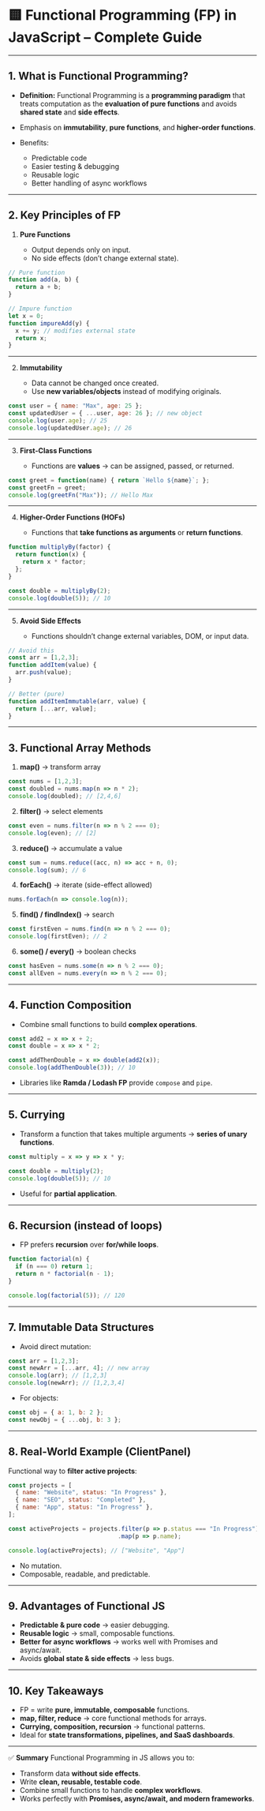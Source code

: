 # 🟨 Functional Programming (FP) in JavaScript – Complete Guide

---

## 1. What is Functional Programming?

* **Definition:** Functional Programming is a **programming paradigm** that treats computation as the **evaluation of pure functions** and avoids **shared state** and **side effects**.
* Emphasis on **immutability**, **pure functions**, and **higher-order functions**.
* Benefits:

  * Predictable code
  * Easier testing & debugging
  * Reusable logic
  * Better handling of async workflows

---

## 2. Key Principles of FP

1. **Pure Functions**

   * Output depends only on input.
   * No side effects (don’t change external state).

```js
// Pure function
function add(a, b) {
  return a + b;
}

// Impure function
let x = 0;
function impureAdd(y) {
  x += y; // modifies external state
  return x;
}
```

---

2. **Immutability**

   * Data cannot be changed once created.
   * Use **new variables/objects** instead of modifying originals.

```js
const user = { name: "Max", age: 25 };
const updatedUser = { ...user, age: 26 }; // new object
console.log(user.age); // 25
console.log(updatedUser.age); // 26
```

---

3. **First-Class Functions**

   * Functions are **values** → can be assigned, passed, or returned.

```js
const greet = function(name) { return `Hello ${name}`; };
const greetFn = greet;
console.log(greetFn("Max")); // Hello Max
```

---

4. **Higher-Order Functions (HOFs)**

   * Functions that **take functions as arguments** or **return functions**.

```js
function multiplyBy(factor) {
  return function(x) {
    return x * factor;
  };
}

const double = multiplyBy(2);
console.log(double(5)); // 10
```

---

5. **Avoid Side Effects**

   * Functions shouldn’t change external variables, DOM, or input data.

```js
// Avoid this
const arr = [1,2,3];
function addItem(value) {
  arr.push(value);
}

// Better (pure)
function addItemImmutable(arr, value) {
  return [...arr, value];
}
```

---

## 3. Functional Array Methods

1. **map()** → transform array

```js
const nums = [1,2,3];
const doubled = nums.map(n => n * 2);
console.log(doubled); // [2,4,6]
```

2. **filter()** → select elements

```js
const even = nums.filter(n => n % 2 === 0);
console.log(even); // [2]
```

3. **reduce()** → accumulate a value

```js
const sum = nums.reduce((acc, n) => acc + n, 0);
console.log(sum); // 6
```

4. **forEach()** → iterate (side-effect allowed)

```js
nums.forEach(n => console.log(n));
```

5. **find() / findIndex()** → search

```js
const firstEven = nums.find(n => n % 2 === 0);
console.log(firstEven); // 2
```

6. **some() / every()** → boolean checks

```js
const hasEven = nums.some(n => n % 2 === 0);
const allEven = nums.every(n => n % 2 === 0);
```

---

## 4. Function Composition

* Combine small functions to build **complex operations**.

```js
const add2 = x => x + 2;
const double = x => x * 2;

const addThenDouble = x => double(add2(x));
console.log(addThenDouble(3)); // 10
```

* Libraries like **Ramda / Lodash FP** provide `compose` and `pipe`.

---

## 5. Currying

* Transform a function that takes multiple arguments → **series of unary functions**.

```js
const multiply = x => y => x * y;

const double = multiply(2);
console.log(double(5)); // 10
```

* Useful for **partial application**.

---

## 6. Recursion (instead of loops)

* FP prefers **recursion** over **for/while loops**.

```js
function factorial(n) {
  if (n === 0) return 1;
  return n * factorial(n - 1);
}

console.log(factorial(5)); // 120
```

---

## 7. Immutable Data Structures

* Avoid direct mutation:

```js
const arr = [1,2,3];
const newArr = [...arr, 4]; // new array
console.log(arr); // [1,2,3]
console.log(newArr); // [1,2,3,4]
```

* For objects:

```js
const obj = { a: 1, b: 2 };
const newObj = { ...obj, b: 3 };
```

---

## 8. Real-World Example (ClientPanel)

Functional way to **filter active projects**:

```js
const projects = [
  { name: "Website", status: "In Progress" },
  { name: "SEO", status: "Completed" },
  { name: "App", status: "In Progress" },
];

const activeProjects = projects.filter(p => p.status === "In Progress")
                               .map(p => p.name);

console.log(activeProjects); // ["Website", "App"]
```

* No mutation.
* Composable, readable, and predictable.

---

## 9. Advantages of Functional JS

* **Predictable & pure code** → easier debugging.
* **Reusable logic** → small, composable functions.
* **Better for async workflows** → works well with Promises and async/await.
* Avoids **global state & side effects** → less bugs.

---

## 10. Key Takeaways

* FP = write **pure, immutable, composable** functions.
* **map, filter, reduce** → core functional methods for arrays.
* **Currying, composition, recursion** → functional patterns.
* Ideal for **state transformations, pipelines, and SaaS dashboards**.

---

✅ **Summary**
Functional Programming in JS allows you to:

* Transform data **without side effects**.
* Write **clean, reusable, testable code**.
* Combine small functions to handle **complex workflows**.
* Works perfectly with **Promises, async/await, and modern frameworks**.

